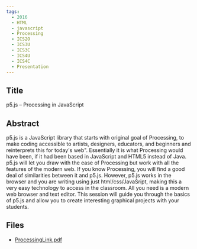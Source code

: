 ```yaml
---
tags:
  - 2016
  - HTML
  - javascript
  - Processing
  - ICS2O
  - ICS3U
  - ICS3C
  - ICS4U
  - ICS4C
  - Presentation
---
```

    
## Title

p5.js – Processing in JavaScript

## Abstract

p5.js is a JavaScript library that starts with original goal of Processing, to make coding accessible to artists, designers, educators, and beginners and reinterprets this for today's web". Essentially it is what Processing would have been, if it had been based in JavaScript and HTML5 instead of Java. p5.js will let you draw with the ease of Processing but work with all the features of the modern web. If you know Processing, you will find a good deal of similarities between it and p5.js.  However, p5.js works in the browser and you are writing using just html/css/JavaSript, making this a very easy technology to access in the classroom. All you need is a modern web browser and text editor.  This session will guide you through the basics of p5.js and allow you to create interesting graphical projects with your students.

## Files

- [ProcessingLink.pdf](resources/2016/Catherine_Leung/ProcessingLink.pdf)
